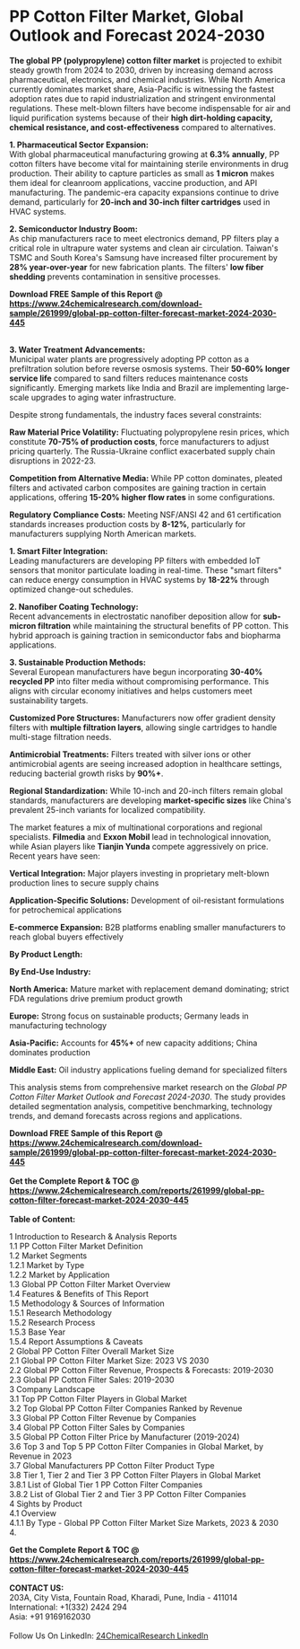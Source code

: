 <h1>PP Cotton Filter Market, Global Outlook and Forecast 2024-2030</h1><p><strong>The global PP (polypropylene) cotton filter market</strong> is projected to exhibit steady growth from 2024 to 2030, driven by increasing demand across pharmaceutical, electronics, and chemical industries. While North America currently dominates market share, Asia-Pacific is witnessing the fastest adoption rates due to rapid industrialization and stringent environmental regulations. These melt-blown filters have become indispensable for air and liquid purification systems because of their <strong>high dirt-holding capacity, chemical resistance, and cost-effectiveness</strong> compared to alternatives.</p><p><strong>1. Pharmaceutical Sector Expansion:</strong><br>
With global pharmaceutical manufacturing growing at <strong>6.3% annually</strong>, PP cotton filters have become vital for maintaining sterile environments in drug production. Their ability to capture particles as small as <strong>1 micron</strong> makes them ideal for cleanroom applications, vaccine production, and API manufacturing. The pandemic-era capacity expansions continue to drive demand, particularly for <strong>20-inch and 30-inch filter cartridges</strong> used in HVAC systems.</p><p><strong>2. Semiconductor Industry Boom:</strong><br>
As chip manufacturers race to meet electronics demand, PP filters play a critical role in ultrapure water systems and clean air circulation. Taiwan's TSMC and South Korea's Samsung have increased filter procurement by <strong>28% year-over-year</strong> for new fabrication plants. The filters' <strong>low fiber shedding</strong> prevents contamination in sensitive processes.</p><div><b>Download FREE Sample of this Report @ 
            <a href="https://www.24chemicalresearch.com/download-sample/261999/global-pp-cotton-filter-forecast-market-2024-2030-445">
            https://www.24chemicalresearch.com/download-sample/261999/global-pp-cotton-filter-forecast-market-2024-2030-445</a></b></div><br><p><strong>3. Water Treatment Advancements:</strong><br>
Municipal water plants are progressively adopting PP cotton as a prefiltration solution before reverse osmosis systems. Their <strong>50-60% longer service life</strong> compared to sand filters reduces maintenance costs significantly. Emerging markets like India and Brazil are implementing large-scale upgrades to aging water infrastructure.</p><p>Despite strong fundamentals, the industry faces several constraints:</p><p><strong>Raw Material Price Volatility:</strong> Fluctuating polypropylene resin prices, which constitute <strong>70-75% of production costs</strong>, force manufacturers to adjust pricing quarterly. The Russia-Ukraine conflict exacerbated supply chain disruptions in 2022-23.</p><p><strong>Competition from Alternative Media:</strong> While PP cotton dominates, pleated filters and activated carbon composites are gaining traction in certain applications, offering <strong>15-20% higher flow rates</strong> in some configurations.</p><p><strong>Regulatory Compliance Costs:</strong> Meeting NSF/ANSI 42 and 61 certification standards increases production costs by <strong>8-12%</strong>, particularly for manufacturers supplying North American markets.</p><p><strong>1. Smart Filter Integration:</strong><br>
Leading manufacturers are developing PP filters with embedded IoT sensors that monitor particulate loading in real-time. These "smart filters" can reduce energy consumption in HVAC systems by <strong>18-22%</strong> through optimized change-out schedules.</p><p><strong>2. Nanofiber Coating Technology:</strong><br>
Recent advancements in electrostatic nanofiber deposition allow for <strong>sub-micron filtration</strong> while maintaining the structural benefits of PP cotton. This hybrid approach is gaining traction in semiconductor fabs and biopharma applications.</p><p><strong>3. Sustainable Production Methods:</strong><br>
Several European manufacturers have begun incorporating <strong>30-40% recycled PP</strong> into filter media without compromising performance. This aligns with circular economy initiatives and helps customers meet sustainability targets.</p><p><strong>Customized Pore Structures:</strong> Manufacturers now offer gradient density filters with <strong>multiple filtration layers</strong>, allowing single cartridges to handle multi-stage filtration needs.</p><p><strong>Antimicrobial Treatments:</strong> Filters treated with silver ions or other antimicrobial agents are seeing increased adoption in healthcare settings, reducing bacterial growth risks by <strong>90%+</strong>.</p><p><strong>Regional Standardization:</strong> While 10-inch and 20-inch filters remain global standards, manufacturers are developing <strong>market-specific sizes</strong> like China's prevalent 25-inch variants for localized compatibility.</p><p>The market features a mix of multinational corporations and regional specialists. <strong>Filmedia</strong> and <strong>Exxon Mobil</strong> lead in technological innovation, while Asian players like <strong>Tianjin Yunda</strong> compete aggressively on price. Recent years have seen:</p><p><strong>Vertical Integration:</strong> Major players investing in proprietary melt-blown production lines to secure supply chains</p><p><strong>Application-Specific Solutions:</strong> Development of oil-resistant formulations for petrochemical applications</p><p><strong>E-commerce Expansion:</strong> B2B platforms enabling smaller manufacturers to reach global buyers effectively</p><p><strong>By Product Length:</strong></p><p><strong>By End-Use Industry:</strong></p><p><strong>North America:</strong> Mature market with replacement demand dominating; strict FDA regulations drive premium product growth</p><p><strong>Europe:</strong> Strong focus on sustainable products; Germany leads in manufacturing technology</p><p><strong>Asia-Pacific:</strong> Accounts for <strong>45%+</strong> of new capacity additions; China dominates production</p><p><strong>Middle East:</strong> Oil industry applications fueling demand for specialized filters</p><p>This analysis stems from comprehensive market research on the <em>Global PP Cotton Filter Market Outlook and Forecast 2024-2030</em>. The study provides detailed segmentation analysis, competitive benchmarking, technology trends, and demand forecasts across regions and applications.</p><div><b>Download FREE Sample of this Report @ 
            <a href="https://www.24chemicalresearch.com/download-sample/261999/global-pp-cotton-filter-forecast-market-2024-2030-445">
            https://www.24chemicalresearch.com/download-sample/261999/global-pp-cotton-filter-forecast-market-2024-2030-445</a></b></div><br><div><b>Get the Complete Report & TOC @ 
            <a href="https://www.24chemicalresearch.com/reports/261999/global-pp-cotton-filter-forecast-market-2024-2030-445">
            https://www.24chemicalresearch.com/reports/261999/global-pp-cotton-filter-forecast-market-2024-2030-445</a></b></div><br>
            <b>Table of Content:</b><p>1 Introduction to Research & Analysis Reports<br />
    1.1 PP Cotton Filter Market Definition<br />
    1.2 Market Segments<br />
        1.2.1 Market by Type<br />
        1.2.2 Market by Application<br />
    1.3 Global PP Cotton Filter Market Overview<br />
    1.4 Features & Benefits of This Report<br />
    1.5 Methodology & Sources of Information<br />
        1.5.1 Research Methodology<br />
        1.5.2 Research Process<br />
        1.5.3 Base Year<br />
        1.5.4 Report Assumptions & Caveats<br />
2 Global PP Cotton Filter Overall Market Size<br />
    2.1 Global PP Cotton Filter Market Size: 2023 VS 2030<br />
    2.2 Global PP Cotton Filter Revenue, Prospects & Forecasts: 2019-2030<br />
    2.3 Global PP Cotton Filter Sales: 2019-2030<br />
3 Company Landscape<br />
    3.1 Top PP Cotton Filter Players in Global Market<br />
    3.2 Top Global PP Cotton Filter Companies Ranked by Revenue<br />
    3.3 Global PP Cotton Filter Revenue by Companies<br />
    3.4 Global PP Cotton Filter Sales by Companies<br />
    3.5 Global PP Cotton Filter Price by Manufacturer (2019-2024)<br />
    3.6 Top 3 and Top 5 PP Cotton Filter Companies in Global Market, by Revenue in 2023<br />
    3.7 Global Manufacturers PP Cotton Filter Product Type<br />
    3.8 Tier 1, Tier 2 and Tier 3 PP Cotton Filter Players in Global Market<br />
        3.8.1 List of Global Tier 1 PP Cotton Filter Companies<br />
        3.8.2 List of Global Tier 2 and Tier 3 PP Cotton Filter Companies<br />
4 Sights by Product<br />
    4.1 Overview<br />
        4.1.1 By Type - Global PP Cotton Filter Market Size Markets, 2023 & 2030<br />
        4.</p><div><b>Get the Complete Report & TOC @ 
            <a href="https://www.24chemicalresearch.com/reports/261999/global-pp-cotton-filter-forecast-market-2024-2030-445">
            https://www.24chemicalresearch.com/reports/261999/global-pp-cotton-filter-forecast-market-2024-2030-445</a></b></div><br><b>CONTACT US:</b><br>
            203A, City Vista, Fountain Road, Kharadi, Pune, India - 411014<br>
            International: +1(332) 2424 294<br>
            Asia: +91 9169162030 <br><br>
            Follow Us On LinkedIn: <a href="https://www.linkedin.com/company/24chemicalresearch/">24ChemicalResearch LinkedIn</a>